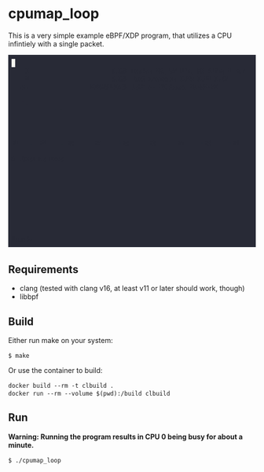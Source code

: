 <!--
SPDX-FileCopyrightText: 2024 Tobias Böhm <code@aibor.de>

SPDX-License-Identifier: GPL-3.0-or-later
-->

# cpumap_loop

This is a very simple example eBPF/XDP program, that utilizes a CPU infintiely
with a single packet.

![cpumap_loop](cpumap_loop.gif)

## Requirements

* clang (tested with clang v16, at least v11 or later should work, though)
* libbpf

## Build

Either run make on your system:

```
$ make
```

Or use the container to build:

```
docker build --rm -t clbuild .
docker run --rm --volume $(pwd):/build clbuild
```

## Run

__Warning: Running the program results in CPU 0 being busy for about a minute.__

```
$ ./cpumap_loop
```

